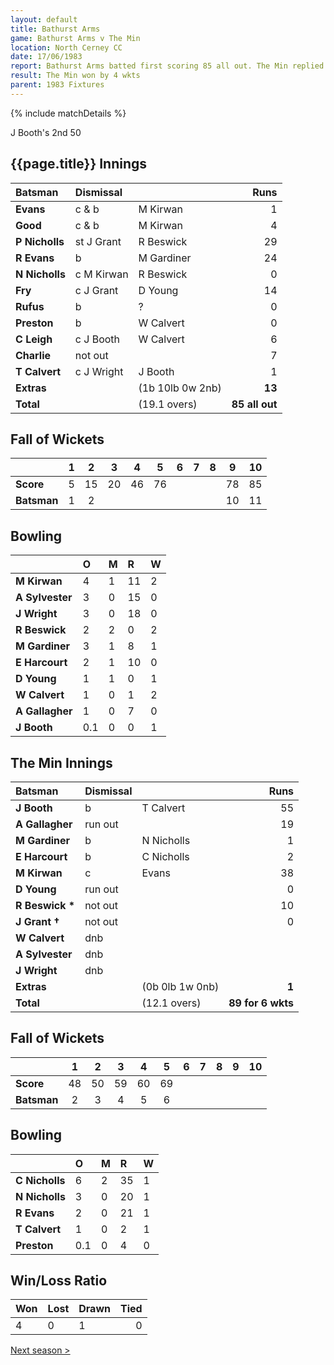 ```yaml
---
layout: default
title: Bathurst Arms
game: Bathurst Arms v The Min
location: North Cerney CC
date: 17/06/1983
report: Bathurst Arms batted first scoring 85 all out. The Min replied with 89 for 6 wkts.
result: The Min won by 4 wkts
parent: 1983 Fixtures
---
```


{% include matchDetails %}

J Booth's 2nd 50

## {{page.title}} Innings

| Batsman | Dismissal |  | Runs |
|:---|:---|---|---:|
| **Evans** | c & b | M Kirwan | 1 |
| **Good** | c & b | M Kirwan | 4 |
| **P Nicholls** | st J Grant | R Beswick | 29 |
| **R Evans** | b | M Gardiner | 24 |
| **N Nicholls** | c M Kirwan | R Beswick | 0 |
| **Fry** | c J Grant | D Young | 14 |
| **Rufus** | b | ? | 0 |
| **Preston** | b | W Calvert | 0 |
| **C Leigh** | c J Booth | W Calvert | 6 |
| **Charlie** | not out | | 7 |
| **T Calvert** | c J Wright | J Booth | 1 |
| **Extras** | | (1b 10lb 0w 2nb) | **13** |
| **Total** | | (19.1 overs) | **85 all out** |

## Fall of Wickets

| | 1 | 2 | 3 | 4 | 5 | 6 | 7 | 8 | 9 | 10 |
|---|:---:|:---:|:---:|:---:|:---:|:---:|:---:|:---:|:---:|:---:|
| **Score** | 5 | 15 | 20 | 46 | 76 | | | | 78 | 85 |
| **Batsman** | 1 | 2 | | | | | | | 10 | 11 |

## Bowling

| | O | M | R | W |
|---|:---|:---|:---|:---|
| **M Kirwan** | 4 | 1 | 11 | 2 |
| **A Sylvester** | 3 | 0 | 15 | 0 |
| **J Wright** | 3 | 0 | 18 | 0 |
| **R Beswick** | 2 | 2 | 0 | 2 |
| **M Gardiner** | 3 | 1 | 8 | 1 |
| **E Harcourt** | 2 | 1| 10 | 0 |
| **D Young** | 1 | 1 | 0 | 1 |
| **W Calvert** | 1 | 0 | 1 | 2 |
| **A Gallagher** | 1 | 0 | 7 | 0 |
| **J Booth** | 0.1 | 0 | 0 | 1 |

## The Min Innings

| Batsman | Dismissal |  | Runs |
|:---|:---|---|---:|
| **J Booth** | b | T Calvert | 55 |
| **A Gallagher** | run out | | 19 |
| **M Gardiner** | b | N Nicholls | 1 |
| **E Harcourt** | b | C Nicholls | 2 |
| **M Kirwan** | c | Evans | 38 |
| **D Young** | run out | | 0 |
| **R Beswick &#42;** | not out | | 10 |
| **J Grant &#8224;** | not out | | 0 |
| **W Calvert** | dnb | |  |
| **A Sylvester** | dnb | |  |
| **J Wright** | dnb | | |
| **Extras** | | (0b 0lb 1w 0nb) | **1** |
| **Total** | | (12.1 overs) | **89 for 6 wkts** |

## Fall of Wickets

| | 1 | 2 | 3 | 4 | 5 | 6 | 7 | 8 | 9 | 10 |
|---|:---:|:---:|:---:|:---:|:---:|:---:|:---:|:---:|:---:|:---:|
| **Score** | 48 | 50 | 59 | 60 | 69 | | | | | |
| **Batsman** | 2 | 3 | 4 | 5 | 6 | | | | | |

## Bowling

| | O | M | R | W |
|---|:---|:---|:---|:---|
| **C Nicholls** | 6 | 2 | 35 | 1 |
| **N Nicholls** | 3 | 0 | 20 | 1 |
| **R Evans** | 2 | 0 | 21 | 1 |
| **T Calvert** | 1 | 0 | 2 | 1 |
| **Preston** | 0.1 | 0 | 4 | 0 |

## Win/Loss Ratio

| Won | Lost | Drawn | Tied |
|:---|:---|:---|---:|
| 4 | 0 | 1 | 0 |

[Next season >](../1984)